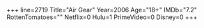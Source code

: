 +++
line=2719
Title="Air Gear"
Year=2006
Age="18+"
IMDb="7.2"
RottenTomatoes=""
Netflix=0
Hulu=1
PrimeVideo=0
Disney=0
+++

